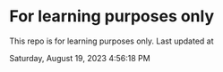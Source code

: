 # For learning purposes only
This repo is for learning purposes only.
Last updated at

Saturday, August 19, 2023 4:56:18 PM

